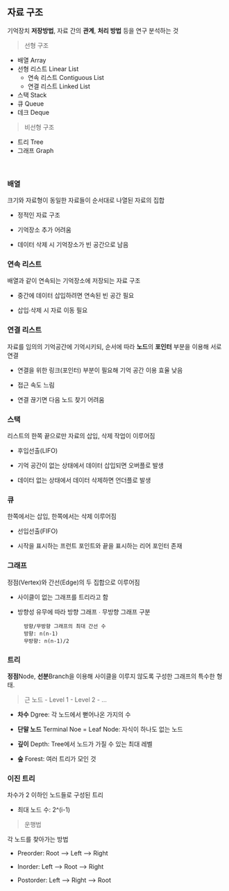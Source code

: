 ## 자료 구조

기억장치 **저장방법**, 자료 간의 **관계**, **처리 방법** 등을 연구 분석하는 것

> 선형 구조

- 배열 Array
- 선형 리스트 Linear List
    - 연속 리스트 Contiguous List
    - 연결 리스트 Linked List
- 스택 Stack
- 큐 Queue
- 데크 Deque

> 비선형 구조

- 트리 Tree
- 그래프 Graph

<br/>

### 배열

크기와 자료형이 동일한 자료들이 순서대로 나열된 자료의 집합

- 정적인 자료 구조

- 기억장소 추가 어려움

- 데이터 삭제 시 기억장소가 빈 공간으로 남음


### 연속 리스트

배열과 같이 연속되는 기억장소에 저장되는 자료 구조

- 중간에 데이터 삽입하려면 연속된 빈 공간 필요

- 삽입∙삭제 시 자료 이동 필요


### 연결 리스트

자료를 임의의 기억공간에 기억시키되, 순서에 따라 **노드**의 **포인터** 부분을 이용해 서로 연결

- 연결을 위한 링크(포인터) 부분이 필요해 기억 공간 이용 효율 낮음

- 접근 속도 느림

- 연결 끊기면 다음 노드 찾기 어려움

### 스택

리스트의 한쪽 끝으로만 자료의 삽입, 삭제 작업이 이루어짐

- 후입선출(LIFO)

- 기억 공간이 없는 상태에서 데이터 삽입되면 오버플로 발생

- 데이터 없는 상태에서 데이터 삭제하면 언더플로 발생

### 큐

한쪽에서는 삽입, 한쪽에서는 삭제 이루어짐

- 선입선출(FIFO)

- 시작을 표시하는 프런트 포인트와 끝을 표시하는 리어 포인터 존재

### 그래프

정점(Vertex)와 간선(Edge)의 두 집합으로 이루어짐

- 사이클이 없는 그래프를 트리라고 함

- 방향성 유무에 따라 방향 그래프 ∙ 무방향 그래프 구분

        방향/무방향 그래프의 최대 간선 수
        방향: n(n-1)
        무방향: n(n-1)/2


### 트리

**정점**Node, **선분**Branch을 이용해 사이클을 이루지 않도록 구성한 그래프의 특수한 형태. 

> 근 노드 - Level 1 - Level 2 - …

- **차수** Dgree: 각 노드에서 뻗어나온 가지의 수

- **단말 노드** Terminal Noe = Leaf Node: 자식이 하나도 없는 노드

- **깊이** Depth: Tree에서 노드가 가질 수 있는 최대 레벨

- **숲** Forest: 여러 트리가 모인 것

### 이진 트리

차수가 2 이하인 노드들로 구성된 트리

- 최대 노드 수: 2^(i-1)

> 운행법

각 노드를 찾아가는 방법

- Preorder: Root --> Left --> Right

- Inorder: Left --> Root --> Right

- Postorder: Left --> Right --> Root
